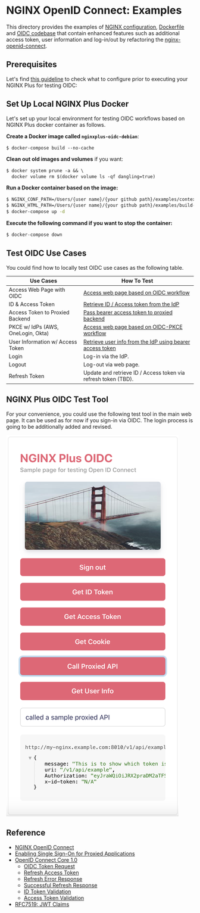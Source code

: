 # NGINX OpenID Connect: Examples

This directory provides the examples of [NGINX configuration](./build-context/nginx/conf.d), [Dockerfile](./docker/nginxplus-debian/Dockerfile) and [OIDC codebase](./build-context/nginx/conf.d/oidc.js) that contain enhanced features such as additional access token, user information and log-in/out by refactoring the [nginx-openid-connect](https://github.com/nginxinc/nginx-openid-connect).


## Prerequisites
Let's find [this guideline](./docs/prerequisites.md) to check what to configure prior to executing your NGINX Plus for testing OIDC:


## Set Up Local NGINX Plus Docker
Let's set up your local environment for testing OIDC workflows based on NGINX Plus docker container as follows.

**Create a Docker image called `nginxplus-oidc-debian`**:
```
$ docker-compose build --no-cache
```

**Clean out old images and volumes** if you want:
```
$ docker system prune -a && \
  docker volume rm $(docker volume ls -qf dangling=true)
```

**Run a Docker container based on the image:**
```bash
$ NGINX_CONF_PATH=/Users/{user name}/{your github path}/examples/context/nginx/conf.d
$ NGINX_HTML_PATH=/Users/{user name}/{your github path}/examples/build-context/content
$ docker-compose up -d
```

**Execute the following command if you want to stop the container:**
```bash
$ docker-compose down
```

## Test OIDC Use Cases
You could find how to locally test OIDC use cases as the following table.

Use Cases                          | How To Test
-----------------------------------|-----------------------------------------------
Access Web Page with OIDC          | [Access web page based on OIDC workflow](./use-case/01-access-web-and-tokens/README.md#access-web-page-with-nginx-oidc)
ID & Access Token                  | [Retrieve ID / Access token from the IdP](./use-case/01-access-web-and-tokens/README.md#query-current-sessions)
Access Token to Proxied Backend    | [Pass bearer access token to proxied backend](./use-case/01-access-web-and-tokens/README.md#call-proxied-backend-service-with-access-token)
PKCE w/ IdPs (AWS, OneLogin, Okta) | [Access web page based on OIDC-PKCE workflow](./use-case/02-pkce/README.md)
User Information w/ Access Token   | [Retrieve user info from the IdP using bearer access token](./use-case/03-user-info/README.md)
Login                              | Log-in via the IdP.
Logout                             | Log-out via web page.
Refresh Token                      | Update and retrieve ID / Access token via refresh token (TBD).

## NGINX Plus OIDC Test Tool
For your convenience, you could use the following test tool in the main web page. It can be used as for now if you sign-in via OIDC. The login process is going to be additionally added and revised.

![](./img/nginx-oidc-test-tool.png)

## Reference
- [NGINX OpenID Connect](https://github.com/shawnhankim/nginx-openid-connect)
- [Enabling Single Sign-On for Proxied Applications](https://docs.nginx.com/nginx/deployment-guides/single-sign-on/)
- [OpenID Connect Core 1.0](https://openid.net/specs/openid-connect-core-1_0.html)
  - [OIDC Token Request](http://openid.net/specs/openid-connect-core-1_0.html#TokenRequest)
  - [Refresh Access Token](https://openid.net/specs/openid-connect-core-1_0.html#RefreshingAccessToken)
  - [Refresh Error Response](https://openid.net/specs/openid-connect-core-1_0.html#RefreshErrorResponse)
  - [Successful Refresh Response](https://openid.net/specs/openid-connect-core-1_0.html#RefreshTokenResponse)
  - [ID Token Validation](https://openid.net/specs/openid-connect-core-1_0.html#IDTokenValidation)
  - [Access Token Validation](https://openid.net/specs/openid-connect-core-1_0.html#CodeFlowTokenValidation)
- [RFC7519: JWT Claims](https://datatracker.ietf.org/doc/html/rfc7519#page-8)
